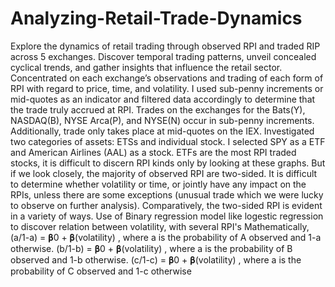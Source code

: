 # Analyzing-Retail-Trade-Dynamics

Explore the dynamics of retail trading through observed RPI and traded RIP across 5 exchanges. Discover temporal trading patterns, unveil concealed cyclical trends, and gather insights that influence the retail sector.
Concentrated on each exchange’s observations and trading of each form of RPI with regard to price, time, and volatility. I used sub-penny increments or mid-quotes as an indicator and filtered data accordingly to determine that the trade truly accrued at RPI. Trades on the exchanges for the Bats(Y), NASDAQ(B), NYSE Arca(P), and NYSE(N) occur in sub-penny increments. Additionally, trade only takes place at mid-quotes on the IEX. 
Investigated two categories of assets: ETSs and individual stock. I selected SPY as a ETF and American Airlines (AAL) as a stock. 
ETFs are the most RPI traded stocks, it is difficult to discern RPI kinds only by looking at these graphs. But if we look closely, the majority of observed RPI are two-sided. It is difficult to determine whether volatility or time, or jointly have any impact on the RPIs, unless there are some exceptions (unusual trade which we were lucky to observe on further analysis). Comparatively, the two-sided RPI is evident in a variety of ways. 
Use of Binary regression model like logestic regression to discover relation between volatility, with several RPI's
Mathematically, 
(a/1-a) = 𝛃0 + 𝛃(volatility) , where a is the probability of A observed and 1-a otherwise. 
(b/1-b) = 𝛃0 + 𝛃(volatility) , where a is the probability of B observed and 1-b otherwise.
(c/1-c) = 𝛃0 + 𝛃(volatility) , where a is the probability of C observed and 1-c otherwise
